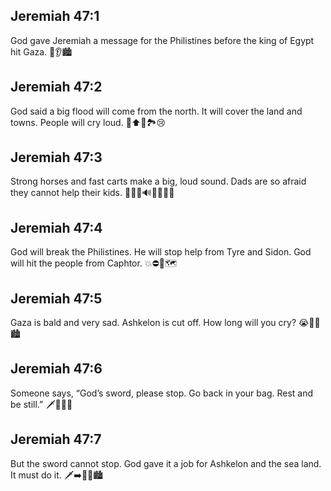## Jeremiah 47:1
God gave Jeremiah a message for the Philistines before the king of Egypt hit Gaza. 📣👂🏙️
## Jeremiah 47:2
God said a big flood will come from the north. It will cover the land and towns. People will cry loud. 🌊⬆️🧭🏞️😢
## Jeremiah 47:3
Strong horses and fast carts make a big, loud sound. Dads are so afraid they cannot help their kids. 🐎💨🛞🔊👨‍👧‍👦😨
## Jeremiah 47:4
God will break the Philistines. He will stop help from Tyre and Sidon. God will hit the people from Caphtor. 💥⛔🤝🗺️
## Jeremiah 47:5
Gaza is bald and very sad. Ashkelon is cut off. How long will you cry? 😭🧑‍🦲🏙️
## Jeremiah 47:6
Someone says, “God’s sword, please stop. Go back in your bag. Rest and be still.” 🗡️🛑👜🛌
## Jeremiah 47:7
But the sword cannot stop. God gave it a job for Ashkelon and the sea land. It must do it. 🗡️➡️🎯🌊🏙️
